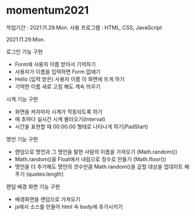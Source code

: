 # momentum2021
 
 작업기간 : 2021.11.29.Mon.
 사용 프로그램 : HTML, CSS, JavaScript
 
 2021.11.29.Mon.
 
 로그인 기능 구현
  - Form에 사용자 이름 받아서 기억하기
  - 사용자가 이름을 입력하면 Form 없애기
  - Hello (입력 받은) 사용자 이름 이 화면에 뜨게 하기
  - 기억한 이름 새로 고침 해도 계속 띄우기 
 
 
 시계 기능 구현
  - 화면을 켜자마자 시계가 작동되도록 하기 
  - 매 초마다 실시간 시계 불러오기(Interval)
  - 시간을 표현할 때 00:00:00 형태로 나타나게 하기(PadStart)


 명언 기능 구현
  - 랜덤으로 명언과 그 명언을 말한 사람의 이름을 가져오기 (Math.random())
  - Math.random()을 Float에서 내림으로 정수로 만들기 (Math.floor())
  - 명언을 더 추가해도 명언의 갯수만큼 Math.random()을 곱할 대상을 업데이트 해주기 (quotes.length) 


 랜덤 배경 화면 기능 구현
  - 배경화면을 랜덤으로 가져오기
  - js에서 소스를 만들어 html 속 body에 추가시키기
